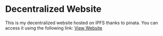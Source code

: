# Decentralized Website

This is my decentralized website hosted on IPFS thanks to pinata. You can access it using the following link:
[View Website](https://ipfs.io/ipfs/bafkreidwz246ieqdko4ckp2kqamakamuhm2fraeu4czexref3eyhyda2uu)
